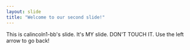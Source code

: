```yaml
---
layout: slide
title: "Welcome to our second slide!"
---
```

This is calincoln1-bb's slide. It's MY slide. DON'T TOUCH IT.
Use the left arrow to go back!